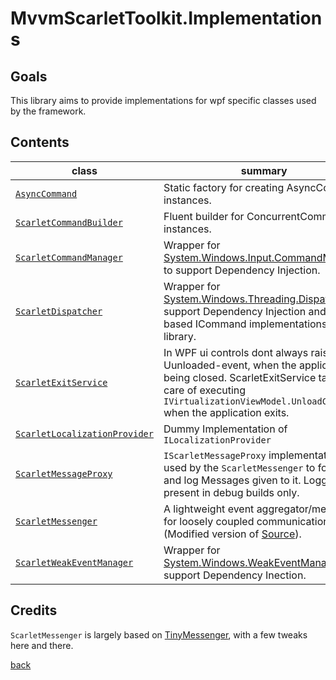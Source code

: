 # MvvmScarletToolkit.Implementations

## Goals

This library aims to provide implementations for wpf specific classes used by the framework.

## Contents

|class|summary|
|---|---|
|[``AsyncCommand``](.\AsyncCommand.cs)|Static factory for creating AsyncCommand instances.|
|[``ScarletCommandBuilder``](.\ScarletCommandBuilder.cs)|Fluent builder for ConcurrentCommand instances.|
|[``ScarletCommandManager``](.\ScarletCommandManager.cs)|Wrapper for [System.Windows.Input.CommandManager](https://docs.microsoft.com/en-gb/dotnet/api/system.windows.input.commandmanager) to support Dependency Injection.|
|[``ScarletDispatcher``](.\ScarletDispatcher.cs)|Wrapper for [System.Windows.Threading.Dispatcher](https://docs.microsoft.com/en-us/dotnet/api/system.windows.threading.dispatcher) to support Dependency Injection and Task based ICommand implementations in this library.|
|[``ScarletExitService``](.\ScarletExitService.cs)|In WPF ui controls dont always raise their Uunloaded-event, when the application is being closed. ScarletExitService takes care of executing ``IVirtualizationViewModel.UnloadCommand`` when the application exits.|
|[``ScarletLocalizationProvider``](.\ScarletLocalizationProvider.cs)|Dummy Implementation of ``ILocalizationProvider``|
|[``ScarletMessageProxy``](.\ScarletMessageProxy.cs)|``IScarletMessageProxy`` implementation used by the ``ScarletMessenger`` to forward and log Messages given to it. Logging is present in debug builds only.|
|[``ScarletMessenger``](.\ScarletMessenger.cs)|A lightweight event aggregator/messenger for loosely coupled communication. (Modified version of [Source](https://github.com/grumpydev/TinyMessenger)).|
|[``ScarletWeakEventManager``](.\ScarletWeakEventManager.cs)|Wrapper for [System.Windows.WeakEventManager](https://docs.microsoft.com/en-us/dotnet/api/system.windows.weakeventmanager) to support Dependency Inection.|

## Credits

``ScarletMessenger`` is largely based on [TinyMessenger](https://github.com/grumpydev/TinyMessenger), with a few tweaks here and there.

[back](../readme.md)
